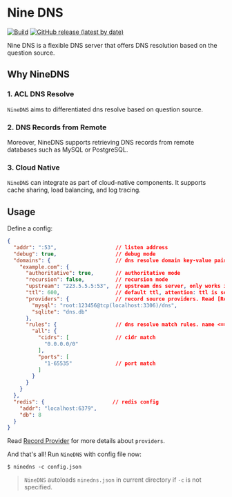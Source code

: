 # Nine DNS
[![Build](https://github.com/wintbiit/NineDNS/actions/workflows/build.yml/badge.svg)](https://github.com/wintbiit/NineDNS/actions/workflows/build.yml)
[![GitHub release (latest by date)](https://img.shields.io/github/v/release/wintbiit/NineDNS)](https://github.com/wintbiit/NineDNS/releases)

Nine DNS is a flexible DNS server that offers DNS resolution based on the question source.

## Why NineDNS
### 1. ACL DNS Resolve
`NineDNS` aims to differentiated dns resolve based on question source.

### 2. DNS Records from Remote
Moreover, NineDNS supports retrieving DNS records from remote databases such as MySQL or PostgreSQL.

### 3. Cloud Native
`NineDNS` can integrate as part of cloud-native components. It supports cache sharing, load balancing, and log tracing.

## Usage
Define a config:
```json
{
  "addr": ":53",                   // listen address
  "debug": true,                   // debug mode
  "domains": {                     // dns resolve domain key-value pairs. domain <===> resolve config
    "example.com": {
      "authoritative": true,       // authoritative mode
      "recursion": false,          // recursion mode
      "upstream": "223.5.5.5:53",  // upstream dns server, only works in recursion mode
      "ttl": 600,                  // default ttl, attention: ttl is server level, not record level. server re-fetch record source ttl
      "providers": {               // record source providers. Read [Record Provider](#record-provider) for more details
        "mysql": "root:123456@tcp(localhost:3306)/dns",
        "sqlite": "dns.db"
      },
      "rules": {                   // dns resolve match rules. name <===> rule. Name is also used as table name in mysql record source
        "all": {
          "cidrs": [               // cidr match
            "0.0.0.0/0"
          ],
          "ports": [
            "1-65535"              // port match
          ]
        }
      }
    }
  },
  "redis": {                      // redis config
    "addr": "localhost:6379",
    "db": 8
  }
}
```
Read [Record Provider](provider/README.md) for more details about `providers`.

And that's all! Run `NineDNS` with config file now:
```shell
$ ninedns -c config.json
```
> `NineDNS` autoloads `ninedns.json` in current directory if `-c` is not specified.